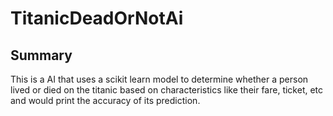 # TitanicDeadOrNotAi


## Summary
This is a AI that uses a scikit learn model to determine whether a person lived or died on the titanic based on characteristics like their fare, ticket, etc and would print the accuracy of its prediction.
